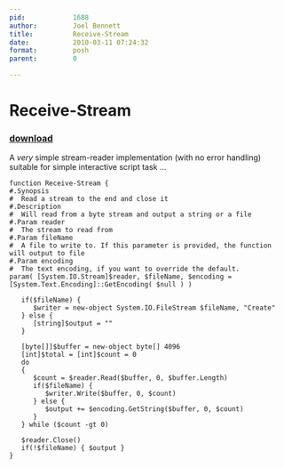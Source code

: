 ```yaml
---
pid:            1688
author:         Joel Bennett
title:          Receive-Stream
date:           2010-03-11 07:24:32
format:         posh
parent:         0

---
```


# Receive-Stream

### [download](Scripts\1688.ps1)

A *very* simple stream-reader implementation (with no error handling) suitable for simple interactive script task ...

```posh
function Receive-Stream {
#.Synopsis
#  Read a stream to the end and close it
#.Description
#  Will read from a byte stream and output a string or a file
#.Param reader
#  The stream to read from
#.Param fileName
#  A file to write to. If this parameter is provided, the function will output to file
#.Param encoding
#  The text encoding, if you want to override the default.
param( [System.IO.Stream]$reader, $fileName, $encoding = [System.Text.Encoding]::GetEncoding( $null ) )
   
   if($fileName) {
      $writer = new-object System.IO.FileStream $fileName, "Create"
   } else {
      [string]$output = ""
   }
       
   [byte[]]$buffer = new-object byte[] 4096
   [int]$total = [int]$count = 0
   do
   {
      $count = $reader.Read($buffer, 0, $buffer.Length)
      if($fileName) {
         $writer.Write($buffer, 0, $count)
      } else {
         $output += $encoding.GetString($buffer, 0, $count)
      }
   } while ($count -gt 0)

   $reader.Close()
   if(!$fileName) { $output }
}

```
